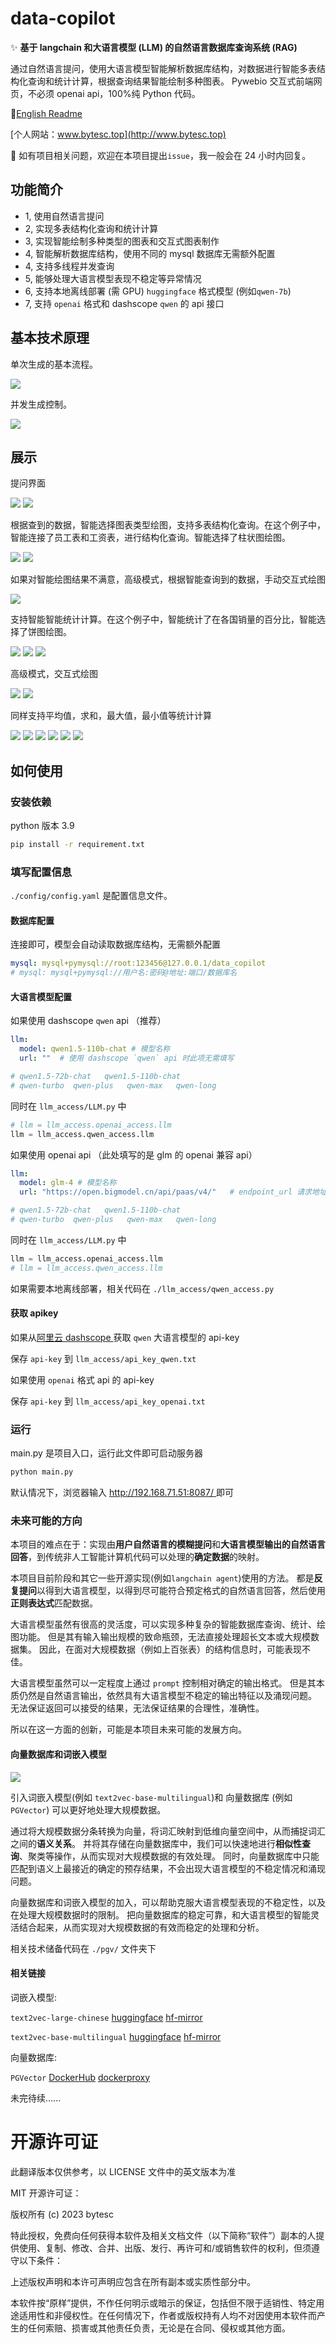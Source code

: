 # data-copilot


✨ **基于 langchain 和大语言模型 (LLM) 的自然语言数据库查询系统 (RAG)**

通过自然语言提问，使用大语言模型智能解析数据库结构，对数据进行智能多表结构化查询和统计计算，根据查询结果智能绘制多种图表。 Pywebio 交互式前端网页，不必须 openai api，100%纯 Python 代码。 

🚩[English Readme](./README.en.md)

[个人网站：www.bytesc.top](http://www.bytesc.top) 

🔔 如有项目相关问题，欢迎在本项目提出`issue`，我一般会在 24 小时内回复。


## 功能简介

- 1, 使用自然语言提问
- 2, 实现多表结构化查询和统计计算
- 3, 实现智能绘制多种类型的图表和交互式图表制作
- 4, 智能解析数据库结构，使用不同的 mysql 数据库无需额外配置
- 4, 支持多线程并发查询
- 5, 能够处理大语言模型表现不稳定等异常情况
- 6, 支持本地离线部署 (需 GPU) `huggingface` 格式模型 (例如`qwen-7b`) 
- 7, 支持 `openai` 格式和 dashscope `qwen` 的 api 接口


## 基本技术原理

单次生成的基本流程。

![](./readme_img/t1.png)

并发生成控制。

![](./readme_img/t3.png)

## 展示

提问界面

![](./readme_img/img1.png)
![](./readme_img/img2.png)

根据查到的数据，智能选择图表类型绘图，支持多表结构化查询。在这个例子中，智能连接了员工表和工资表，进行结构化查询。智能选择了柱状图绘图。

![](./readme_img/db.png)
![](./readme_img/img4.png)

如果对智能绘图结果不满意，高级模式，根据智能查询到的数据，手动交互式绘图

![](./readme_img/img7.png)

支持智能智能统计计算。在这个例子中，智能统计了在各国销量的百分比，智能选择了饼图绘图。

![](./readme_img/db1.png)
![](./readme_img/img10.png)
![](./readme_img/img12.png)

高级模式，交互式绘图

![](./readme_img/img15.png)
![](./readme_img/img16.png)

同样支持平均值，求和，最大值，最小值等统计计算

![](./readme_img/img20.png)
![](./readme_img/img22.png)
![](./readme_img/img23.png)
![](./readme_img/img24.png)
![](./readme_img/img31.png)
![](./readme_img/img33.png)

## 如何使用

### 安装依赖

python 版本 3.9

```bash
pip install -r requirement.txt
```

### 填写配置信息

`./config/config.yaml` 是配置信息文件。

#### 数据库配置
连接即可，模型会自动读取数据库结构，无需额外配置
```yml
mysql: mysql+pymysql://root:123456@127.0.0.1/data_copilot
# mysql: mysql+pymysql://用户名:密码@地址:端口/数据库名
```

#### 大语言模型配置
如果使用 dashscope `qwen` api （推荐）
```yml
llm:
  model: qwen1.5-110b-chat # 模型名称
  url: ""  # 使用 dashscope `qwen` api 时此项无需填写

# qwen1.5-72b-chat   qwen1.5-110b-chat
# qwen-turbo  qwen-plus   qwen-max   qwen-long
```
同时在 `llm_access/LLM.py` 中
```python
# llm = llm_access.openai_access.llm
llm = llm_access.qwen_access.llm
```

如果使用 openai api （此处填写的是 glm 的 openai 兼容 api）

```yml
llm:
  model: glm-4 # 模型名称
  url: "https://open.bigmodel.cn/api/paas/v4/"   # endpoint_url 请求地址

# qwen1.5-72b-chat   qwen1.5-110b-chat
# qwen-turbo  qwen-plus   qwen-max   qwen-long
```
同时在 `llm_access/LLM.py` 中
```python
llm = llm_access.openai_access.llm
# llm = llm_access.qwen_access.llm
```

如果需要本地离线部署，相关代码在 `./llm_access/qwen_access.py`

#### 获取 apikey

如果从[阿里云 dashscope ](https://dashscope.console.aliyun.com/)获取 `qwen` 大语言模型的 api-key


保存 `api-key` 到 `llm_access/api_key_qwen.txt`

如果使用 `openai` 格式 api 的 api-key

保存 `api-key` 到 `llm_access/api_key_openai.txt`

### 运行

main.py 是项目入口，运行此文件即可启动服务器

```bash
python main.py
```

默认情况下，浏览器输入 [ http://192.168.71.51:8087/ ]( http://192.168.71.51:8087/ )即可



### 未来可能的方向

本项目的难点在于：实现由**用户自然语言的模糊提问**和**大语言模型输出的自然语言回答**，到传统非人工智能计算机代码可以处理的**确定数据**的映射。

本项目目前阶段和其它一些开源实现(例如`langchain agent`)使用的方法。
都是**反复提问**以得到大语言模型，以得到尽可能符合预定格式的自然语言回答，然后使用**正则表达式**匹配数据。

大语言模型虽然有很高的灵活度，可以实现多种复杂的智能数据库查询、统计、绘图功能。
但是其有输入输出规模的致命瓶颈，无法直接处理超长文本或大规模数据集。
因此，在面对大规模数据（例如上百张表）的结构信息时，可能表现不佳。

大语言模型虽然可以一定程度上通过 `prompt` 控制相对确定的输出格式。
但是其本质仍然是自然语言输出，依然具有大语言模型不稳定的输出特征以及涌现问题。
无法保证返回可以接受的结果，无法保证结果的合理性，准确性。

所以在这一方面的创新，可能是本项目未来可能的发展方向。

#### 向量数据库和词嵌入模型

![](./readme_img/t9.png)

引入词嵌入模型(例如 `text2vec-base-multilingual`)和 向量数据库 (例如 `PGVector`) 可以更好地处理大规模数据。

通过将大规模数据分条转换为向量，将词汇映射到低维向量空间中，从而捕捉词汇之间的**语义关系**。
并将其存储在向量数据库中，我们可以快速地进行**相似性查询**、聚类等操作，从而实现对大规模数据的有效处理。 
同时，向量数据库中只能匹配到语义上最接近的确定的预存结果，不会出现大语言模型的不稳定情况和涌现问题。

向量数据库和词嵌入模型的加入，可以帮助克服大语言模型表现的不稳定性，以及在处理大规模数据时的限制。
把向量数据库的稳定可靠，和大语言模型的智能灵活结合起来，从而实现对大规模数据的有效而稳定的处理和分析。

相关技术储备代码在 `./pgv/` 文件夹下

#### 相关链接

词嵌入模型:

`text2vec-large-chinese` [huggingface](https://huggingface.co/GanymedeNil/text2vec-large-chinese) [hf-mirror](https://hf-mirror.com/GanymedeNil/text2vec-large-chinese)

`text2vec-base-multilingual` [huggingface](https://huggingface.co/shibing624/text2vec-base-multilingual) [hf-mirror](https://hf-mirror.com/shibing624/text2vec-base-multilingual)

向量数据库:

`PGVector` [DockerHub](https://hub.docker.com/r/ankane/pgvector) [dockerproxy](https://dockerproxy.com/docs)

未完待续......


# 开源许可证

此翻译版本仅供参考，以 LICENSE 文件中的英文版本为准

MIT 开源许可证：

版权所有 (c) 2023 bytesc

特此授权，免费向任何获得本软件及相关文档文件（以下简称“软件”）副本的人提供使用、复制、修改、合并、出版、发行、再许可和/或销售软件的权利，但须遵守以下条件：

上述版权声明和本许可声明应包含在所有副本或实质性部分中。

本软件按“原样”提供，不作任何明示或暗示的保证，包括但不限于适销性、特定用途适用性和非侵权性。在任何情况下，作者或版权持有人均不对因使用本软件而产生的任何索赔、损害或其他责任负责，无论是在合同、侵权或其他方面。
